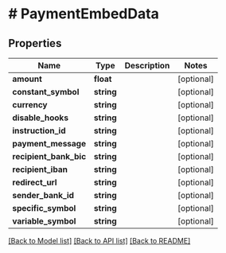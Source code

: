 # # PaymentEmbedData

## Properties

Name | Type | Description | Notes
------------ | ------------- | ------------- | -------------
**amount** | **float** |  | [optional]
**constant_symbol** | **string** |  | [optional]
**currency** | **string** |  | [optional]
**disable_hooks** | **string** |  | [optional]
**instruction_id** | **string** |  | [optional]
**payment_message** | **string** |  | [optional]
**recipient_bank_bic** | **string** |  | [optional]
**recipient_iban** | **string** |  | [optional]
**redirect_url** | **string** |  | [optional]
**sender_bank_id** | **string** |  | [optional]
**specific_symbol** | **string** |  | [optional]
**variable_symbol** | **string** |  | [optional]

[[Back to Model list]](../../README.md#models) [[Back to API list]](../../README.md#endpoints) [[Back to README]](../../README.md)
